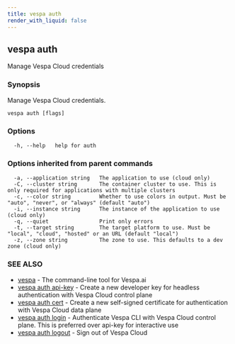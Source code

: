 ```yaml
---
title: vespa auth
render_with_liquid: false
---
```


## vespa auth

Manage Vespa Cloud credentials

### Synopsis

Manage Vespa Cloud credentials.

```
vespa auth [flags]
```

### Options

```
  -h, --help   help for auth
```

### Options inherited from parent commands

```
  -a, --application string   The application to use (cloud only)
  -C, --cluster string       The container cluster to use. This is only required for applications with multiple clusters
  -c, --color string         Whether to use colors in output. Must be "auto", "never", or "always" (default "auto")
  -i, --instance string      The instance of the application to use (cloud only)
  -q, --quiet                Print only errors
  -t, --target string        The target platform to use. Must be "local", "cloud", "hosted" or an URL (default "local")
  -z, --zone string          The zone to use. This defaults to a dev zone (cloud only)
```

### SEE ALSO

* [vespa](vespa.html)	 - The command-line tool for Vespa.ai
* [vespa auth api-key](vespa_auth_api-key.html)	 - Create a new developer key for headless authentication with Vespa Cloud control plane
* [vespa auth cert](vespa_auth_cert.html)	 - Create a new self-signed certificate for authentication with Vespa Cloud data plane
* [vespa auth login](vespa_auth_login.html)	 - Authenticate Vespa CLI with Vespa Cloud control plane. This is preferred over api-key for interactive use
* [vespa auth logout](vespa_auth_logout.html)	 - Sign out of Vespa Cloud

